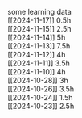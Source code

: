some learning data  
[[2024-11-17]] 0.5h  
[[2024-11-15]] 2.5h  
[[2024-11-14]] 5h  
[[2024-11-13]] 7.5h  
[[2024-11-12]] 4h  
[[2024-11-11]] 3.5h  
[[2024-11-10]] 4h  
[[2024-10-28]] 3h  
[[2024-10-26]] 3.5h  
[[2024-10-24]] 1.5h  
[[2024-10-23]] 2.5h
